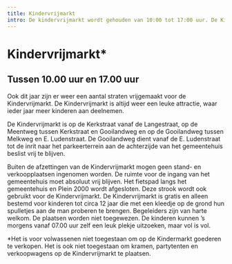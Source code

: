 ```yaml
---
title: Kindervrijmarkt
intro: De kindervrijmarkt wordt gehouden van 10:00 tot 17:00 uur. De Kindervrijmarkt is gratis en voor kinderen tot circa 12 jaar die met een kleedje op de grond hun spulletjes aan de man proberen te brengen. Begeleiders zijn welkom. De kinderen kunnen ’s morgens vanaf 07:00 uur zelf een leuk plekje uitzoeken, maar vol is vol.
---
```


# Kindervrijmarkt\*

## Tussen 10.00 uur en 17.00 uur

Ook dit jaar zijn er weer een aantal straten vrijgemaakt voor de Kindervrijmarkt. De Kindervrijmarkt is altijd weer een leuke attractie, waar ieder jaar meer kinderen aan deelnemen.

De Kindervrijmarkt is op de Kerkstraat vanaf de Langestraat, op de Meentweg tussen Kerkstraat en Gooilandweg en op de Gooilandweg tussen Melkweg en E. Ludenstraat. De Gooilandweg dient vanaf de E. Ludenstraat tot de inrit naar het parkeerterrein aan de
achterzijde van het gemeentehuis beslist vrij te blijven.

Buiten de afzettingen van de Kindervrijmarkt mogen geen stand- en verkoopplaatsen ingenomen worden. De ruimte voor de ingang van het gemeentehuis moet absoluut vrij blijven. Het fietspad langs het gemeentehuis en Plein 2000 wordt afgesloten. Deze strook wordt ook gebruikt voor de Kindervrijmarkt. De Kindervrijmarkt is gratis en alleen bestemd voor kinderen tot circa 12 jaar die met een kleedje op de grond hun spulletjes aan de man proberen te brengen. Begeleiders zijn van harte welkom. De plaatsen worden niet toegewezen. De kinderen kunnen ’s morgens vanaf 07.00 uur zelf een leuk plekje uitzoeken, maar vol is vol.

\*Het is voor volwassenen niet toegestaan om op de Kindermarkt goederen te verkopen. Het is ook niet toegestaan om kramen, partytenten en verkoopwagens op de Kindervrijmarkt te plaatsen.
